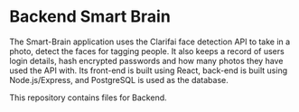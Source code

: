 # Backend Smart Brain
The Smart-Brain application uses the Clarifai face detection API to take in a photo, detect the faces for tagging people. It also keeps a record of users login details, hash encrypted passwords and how many photos they have used the API with. Its front-end is built using React, back-end is built using Node.js/Express, and PostgreSQL is used as the database.

This repository contains files for Backend.



